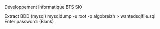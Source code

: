  ﻿Développement Informatique BTS SIO

Extract BDD (mysql) mysqldump -u root -p algobreizh > wantedsqlfile.sql Enter password: (Blank)
